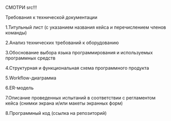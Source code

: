 СМОТРИ src!!!


Требования к технической документации

1.Титульный лист (с указанием названия кейса и перечислением членов команды)

2.Анализ технических требований к оборудованию

3.Обоснование выбора языка программирования и используемых программных средств

4.Структурная и функциональная схема программного продукта

5.Workflow-диаграмма

6.ER-модель

7.Описание проведенных испытаний в соответствии с регламентом кейса (снимки экрана и/или макеты экранных форм)

8.Программный код (ссылка на репозиторий)

